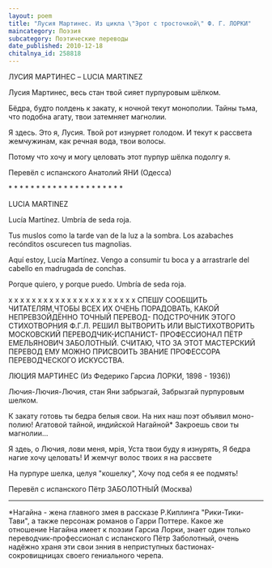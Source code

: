 ```yaml
---
layout: poem
title: "Лусия Мартинес. Из цикла \"Эрот с тросточкой\" Ф. Г. ЛОРКИ"
maincategory: Поэзия
subcategory: Поэтические переводы
date_published: 2010-12-18
chitalnya_id: 258818
---
```




ЛУСИЯ МАРТИНЕС –
LUCIA MARTINEZ

Лусия Мартинес, весь стан твой
сияет пурпуровым шёлком.

Бёдра, будто полдень к закату,
к ночной текут монополии.
Тайны тьма, что подобна агату,
твои затемняет магнолии.

Я здесь. Это я, Лусия.
Твой рот изнуряет голодом.
И текут к рассвета жемчужинам,
как речная вода, твои волосы.

Потому что хочу и могу целовать
этот пурпур шёлка подолгу я.

Перевёл с испанского Анатолий ЯНИ (Одесса)

\* \* \* \* \* \* \* \* \* \* \* \* \* \* \* \* \* \* \* \* \*

LUCIA MARTINEZ

Luc&#237;a Mart&#237;nez.
Umbr&#237;a de seda roja.

Tus muslos como la tarde
van de la luz a la sombra.
Los azabaches rec&#243;nditos
oscurecen tus magnolias.

Aqu&#237; estoy, Luc&#237;a Mart&#237;nez.
Vengo a consumir tu boca
y a arrastrarle del cabello
en madrugada de conchas.

Porque quiero, y porque puedo.
Umbr&#237;a de seda roja. 

x x x x x x x x x x x x x x x x x x x x x x
СПЕШУ СООБЩИТЬ ЧИТАТЕЛЯМ,ЧТОБЫ ВСЕХ ИХ ОЧЕНЬ
ПОРАДОВАТЬ, КАКОЙ НЕПРЕВЗОЙДЁННО ТОЧНЫЙ ПЕРЕВОД-
ПОДСТРОЧНИК ЭТОГО СТИХОТВОРНИЯ Ф.Г.Л. РЕШИЛ 
ВЫТВОРИТЬ ИЛИ ВЫСТИХОТВОРИТЬ МОСКОВСКИЙ 
ПЕРЕВОДЧИК-ИСПАНИСТ- ПРОФЕССИОНАЛ ПЁТР 
ЕМЕЛЬЯНОВИЧ ЗАБОЛОТНЫЙ. СЧИТАЮ, ЧТО ЗА ЭТОТ
МАСТЕРСКИЙ ПЕРЕВОД ЕМУ МОЖНО ПРИСВОИТЬ ЗВАНИЕ 
ПРОФЕССОРА ПЕРЕВОДЧЕСКОГО ИСКУССТВА.

ЛЮЦИЯ МАРТИНЕС
(Из Федерико Гарсиа ЛОРКИ, 1898 - 1936))

Лючия-Лючия-Лючия, стан Яни забрызгай,
Забрызгай пурпуровым шелком.

К закату готовь ты бедра белыя свои.
На них наш поэт объявил моно-полию!
Агатовой тайной, индийской Нагайной\*
Закроешь свои ты магнолии...

Я здеь, о Лючия, лови меня, мрiя,
Уста твои буду я изнурять, 
Я бедра нагие хочу целовать!
И жемчуг волос твоих я на рассвете

На пурпуре шелка, целуя "кошелку",
Хочу под себя я ее подмять!

Перевёл с испанского Пётр ЗАБОЛОТНЫЙ (Москва)
______________________________________________
\*Нагайна - жена главного змея в рассказе Р.Киплинга
"Рики-Тики-Тави", а также персонаж романов о Гарри Поттере.
Какое же отношение Нагайна имеет к поэзии Гарсиа Лорки, 
знает один только переводчик-профессионал с испанского 
Пётр Заболотный, очень надёжно храня эти свои знния 
в неприступных бастионах-сокровищницах своего гениального черепа.






